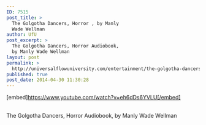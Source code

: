 ```yaml
---
ID: 7515
post_title: >
  The Golgotha Dancers, Horror , by Manly
  Wade Wellman
author: UfU
post_excerpt: >
  The Golgotha Dancers, Horror Audiobook,
  by Manly Wade Wellman
layout: post
permalink: >
  http://universalflowuniversity.com/entertainment/the-golgotha-dancers-horror-by-manly-wade-wellman/
published: true
post_date: 2014-04-30 11:30:28
---
```

[embed]https://www.youtube.com/watch?v=eh6dDs6YVLU[/embed]</br></br>
<p>The Golgotha Dancers, Horror Audiobook, by Manly Wade Wellman</p>